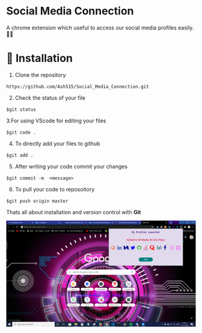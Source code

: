 # Social Media Connection

A chrome extension which useful to access our social media profiles easily.🤟📱

# 🚀&nbsp;Installation 
1. Clone the repository 
```
https://github.com/Ash515/Social_Media_Connection.git
```
2. Check the status of your file 
```
$git status
```

3.For using VScode for editing your files 
```
$git code .
```
4. To directly add your files to github
```
$git add .
```
5. After writing your code commit your changes 
```
$git commit -m  <message>
```
6. To pull your code to reposoitory
```
$git push origin master
```
Thats all about installation and version control with **Git**


<img src="SocialMediaLauncher.png" width=900px>

